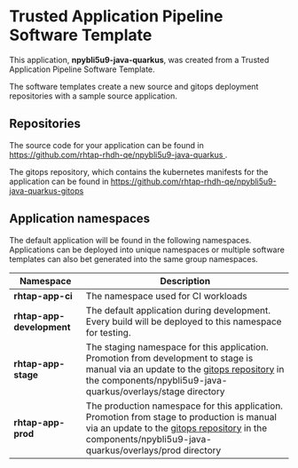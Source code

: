 # Trusted Application Pipeline Software Template

This application, **npybli5u9-java-quarkus**, was created from a Trusted Application Pipeline Software Template.

The software templates create a new source and gitops deployment repositories with a sample source application. 

## Repositories

The source code for your application can be found in [https://github.com/rhtap-rhdh-qe/npybli5u9-java-quarkus ](https://github.com/rhtap-rhdh-qe/npybli5u9-java-quarkus ).
 
The gitops repository, which contains the kubernetes manifests for the application can be found in 
[https://github.com/rhtap-rhdh-qe/npybli5u9-java-quarkus-gitops ](https://github.com/rhtap-rhdh-qe/npybli5u9-java-quarkus-gitops ) 

## Application namespaces 

The default application will be found in the following namespaces. Applications can be deployed into unique namespaces or multiple software templates can also bet generated into the same group namespaces.  

|  Namespace   |  Description   |  
| -------- | -------- |
| **rhtap-app-ci** | The namespace used for CI workloads |
| **rhtap-app-development** | The default application during development. Every build will be deployed to this namespace for testing. |
| **rhtap-app-stage** | The staging namespace for this application. Promotion from development to stage is manual via an update to the [gitops repository](https://github.com/rhtap-rhdh-qe/npybli5u9-java-quarkus-gitops ) in the components/npybli5u9-java-quarkus/overlays/stage directory |
| **rhtap-app-prod** | The production namespace for this application. Promotion from stage to production is manual via an update to the [gitops repository](https://github.com/rhtap-rhdh-qe/npybli5u9-java-quarkus-gitops ) in the components/npybli5u9-java-quarkus/overlays/prod directory |
